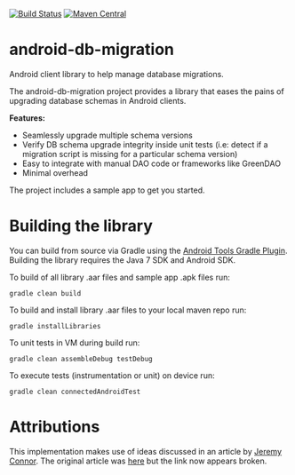 [![Build Status](https://travis-ci.org/PalomaMobile/android-db-migration.svg)](https://travis-ci.org/PalomaMobile/android-db-migration)
[![Maven Central](https://maven-badges.herokuapp.com/maven-central/com.palomamobile/dbMigrationLib/badge.svg)](https://maven-badges.herokuapp.com/maven-central/com.palomamobile/dbMigrationLib)

# android-db-migration
Android client library to help manage database migrations.

The android-db-migration project provides a library that eases the pains of upgrading database schemas in Android clients.

__Features:__

* Seamlessly upgrade multiple schema versions
* Verify DB schema upgrade integrity inside unit tests (i.e: detect if a migration script is missing for a particular schema version) 
* Easy to integrate with manual DAO code or frameworks like GreenDAO
* Minimal overhead

The project includes a sample app to get you started.

# Building the library

You can build from source via Gradle using the [Android Tools Gradle Plugin](http://tools.android.com/tech-docs/new-build-system/user-guide#TOC-Dependencies-Android-Libraries-and-Multi-project-setup). 
Building the library requires the Java 7 SDK and Android SDK.

To build of all library .aar files and sample app .apk files run:

`gradle clean build`

To build and install library .aar files to your local maven repo run:

`gradle installLibraries`

To unit tests in VM during build run:

`gradle clean assembleDebug testDebug`

To execute tests (instrumentation or unit) on device run:

`gradle clean connectedAndroidTest`


# Attributions
This implementation makes use of ideas discussed in an article by [Jeremy Connor](https://plus.google.com/u/0/+JeremyConnor/posts). The original article was [here](http://www.androidanalyse.com/greendao-schema-migration/) but the link now appears broken.
